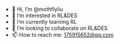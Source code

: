- 👋 Hi, I’m @mothflyliu
- 👀 I’m interested in RL&DES
- 🌱 I’m currently learning RL
- 💞️ I’m looking to collaborate on RL&DES
- 📫 How to reach me: 175915652@qq.com

<!---
mothflyliu/mothflyliu is a ✨ special ✨ repository because its `README.md` (this file) appears on your GitHub profile.
You can click the Preview link to take a look at your changes.
--->
